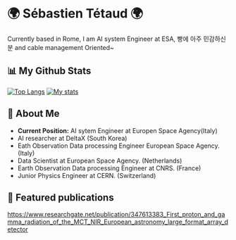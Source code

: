 <h1 align="left">🌍 Sébastien Tétaud 🌍</h1>

Currently based in Rome, I am AI system Engineer at ESA, 빵에 아주 민감하신 분 and cable management Oriented~

## 📊 My Github Stats

[![Top Langs](https://github-readme-stats.vercel.app/api/top-langs/?username=sebastien-tetaud&theme=dark)](https://github.com/sebastien-tetaud/github-readme-stats)
[![My stats](https://github-readme-stats.vercel.app/api?username=sebastien-tetaud&show_icons=true&theme=tokyonight)](https://github.com/anuraghazra/github-readme-stats)


## 🔭 About Me
- **Current Position:** AI sytem Engineer at Europen Space Agency(Italy)
- AI researcher at DeltaX (South Korea)
- Eath Observation Data processing Engineer European Space Agency. (Italy)
- Data Scientist at European Space Agency. (Netherlands)
- Earth Observation Data processing Engineer at CNRS. (France)
- Junior Physics Engineer at CERN. (Switzerland)

## 📃 Featured publications

https://www.researchgate.net/publication/347613383_First_proton_and_gamma_radiation_of_the_MCT_NIR_European_astronomy_large_format_array_detector

